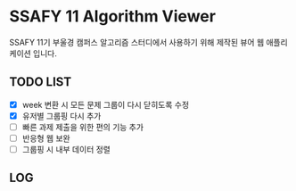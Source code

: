 # SSAFY 11 Algorithm Viewer

SSAFY 11기 부울경 캠퍼스 알고리즘 스터디에서 사용하기 위해 제작된 뷰어 웹 애플리케이션 입니다.

## TODO LIST

- [x] week 변환 시 모든 문제 그룹이 다시 닫히도록 수정
- [x] 유저별 그룹핑 다시 추가
- [ ] 빠른 과제 제출을 위한 편의 기능 추가
- [ ] 반응형 웹 보완
- [ ] 그룹핑 시 내부 데이터 정렬

## LOG
